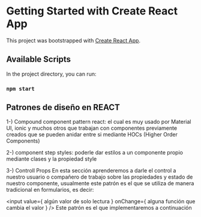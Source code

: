 # Getting Started with Create React App

This project was bootstrapped with [Create React App](https://github.com/facebook/create-react-app).

## Available Scripts

In the project directory, you can run:

### `npm start`

## Patrones de diseño en REACT

1-) Compound component pattern react:
el cual es muy usado por Material UI, ionic y muchos otros que trabajan con componentes
previamente creados que se pueden anidar entre si mediante HOCs (Higher Order Components)

2-) component step styles: poderle dar estilos a un componente propio mediante clases y la propiedad style

3-) Controll Props En esta sección aprenderemos a darle el control a nuestro usuario o compañero de trabajo sobre las propiedades y estado de nuestro componente, usualmente este patrón es el que se utiliza de manera tradicional en formularios, es decir:

<input
value={ algún valor de solo lectura }
onChange={ alguna función que cambia el valor }
/>
Este patrón es el que implementaremos a continuación
